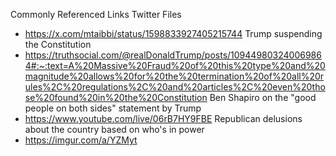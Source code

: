 Commonly Referenced Links
Twitter Files
- https://x.com/mtaibbi/status/1598833927405215744
Trump suspending the Constitution
- https://truthsocial.com/@realDonaldTrump/posts/109449803240069864#:~:text=A%20Massive%20Fraud%20of%20this%20type%20and%20magnitude%20allows%20for%20the%20termination%20of%20all%20rules%2C%20regulations%2C%20and%20articles%2C%20even%20those%20found%20in%20the%20Constitution
Ben Shapiro on the "good people on both sides" statement by Trump
- https://www.youtube.com/live/06rB7HY9FBE
Republican delusions about the country based on who's in power
- https://imgur.com/a/YZMyt
#